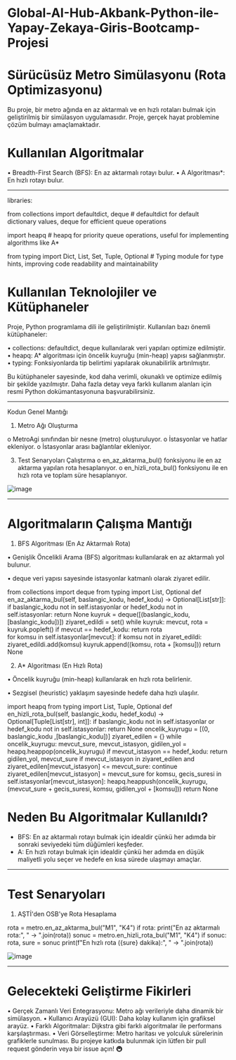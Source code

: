 # Global-AI-Hub-Akbank-Python-ile-Yapay-Zekaya-Giris-Bootcamp-Projesi

# Sürücüsüz Metro Simülasyonu (Rota Optimizasyonu)

Bu proje, bir metro ağında en az aktarmalı ve en hızlı rotaları bulmak için geliştirilmiş bir simülasyon uygulamasıdır. Proje, gerçek hayat problemine çözüm bulmayı amaçlamaktadır.

# Kullanılan Algoritmalar
•	Breadth-First Search (BFS): En az aktarmalı rotayı bulur.
•	A Algoritması*: En hızlı rotayı bulur.
________________________________________
libraries:

from collections import defaultdict, deque  # defaultdict for default dictionary values, deque for efficient queue operations

import heapq  # heapq for priority queue operations, useful for implementing algorithms like A*

from typing import Dict, List, Set, Tuple, Optional  # Typing module for type hints, improving code readability and maintainability

# Kullanılan Teknolojiler ve Kütüphaneler
Proje, Python programlama dili ile geliştirilmiştir. Kullanılan bazı önemli kütüphaneler:

•	collections: defaultdict, deque kullanılarak veri yapıları optimize edilmiştir.
•	heapq: A* algoritması için öncelik kuyruğu (min-heap) yapısı sağlanmıştır.
•	typing: Fonksiyonlarda tip belirtimi yapılarak okunabilirlik artırılmıştır.


Bu kütüphaneler sayesinde, kod daha verimli, okunaklı ve optimize edilmiş bir şekilde yazılmıştır. Daha fazla detay veya farklı kullanım alanları için resmi Python dokümantasyonuna başvurabilirsiniz.
________________________________________
Kodun Genel Mantığı
1.	Metro Ağı Oluşturma
   
o	MetroAgi sınıfından bir nesne (metro) oluşturuluyor.
o	İstasyonlar ve hatlar ekleniyor.
o	İstasyonlar arası bağlantılar ekleniyor.

3.	Test Senaryoları Çalıştırma
o	en_az_aktarma_bul() fonksiyonu ile en az aktarma yapılan rota hesaplanıyor.
o	en_hizli_rota_bul() fonksiyonu ile en hızlı rota ve toplam süre hesaplanıyor.

![image](https://github.com/user-attachments/assets/74988837-1020-4fb4-b3fd-a067ea9dcd30)

________________________________________
 
# Algoritmaların Çalışma Mantığı

1. BFS Algoritması (En Az Aktarmalı Rota)

•	Genişlik Öncelikli Arama (BFS) algoritması kullanılarak en az aktarmalı yol bulunur.

•	deque veri yapısı sayesinde istasyonlar katmanlı olarak ziyaret edilir.


from collections import deque
from typing import List, Optional
def en_az_aktarma_bul(self, baslangic_kodu, hedef_kodu) -> Optional[List[str]]:
    if baslangic_kodu not in self.istasyonlar or hedef_kodu not in self.istasyonlar:
        return None
    kuyruk = deque([(baslangic_kodu, [baslangic_kodu])])
    ziyaret_edildi = set()
    while kuyruk:
        mevcut, rota = kuyruk.popleft()
        if mevcut == hedef_kodu:
            return rota   
        for komsu in self.istasyonlar[mevcut]:
            if komsu not in ziyaret_edildi:
                ziyaret_edildi.add(komsu)
                kuyruk.append((komsu, rota + [komsu]))
return None


2. A* Algoritması (En Hızlı Rota)

•	Öncelik kuyruğu (min-heap) kullanılarak en hızlı rota belirlenir.

•	Sezgisel (heuristic) yaklaşım sayesinde hedefe daha hızlı ulaşılır.


import heapq
from typing import List, Tuple, Optional
def en_hizli_rota_bul(self, baslangic_kodu, hedef_kodu) -> Optional[Tuple[List[str], int]]:
    if baslangic_kodu not in self.istasyonlar or hedef_kodu not in self.istasyonlar:
        return None 
    oncelik_kuyrugu = [(0, baslangic_kodu ,[baslangic_kodu])]
    ziyaret_edilen = {}
    while oncelik_kuyrugu:
        mevcut_sure, mevcut_istasyon, gidilen_yol = heapq.heappop(oncelik_kuyrugu)
        if mevcut_istasyon == hedef_kodu:
            return gidilen_yol, mevcut_sure
        if mevcut_istasyon in ziyaret_edilen and ziyaret_edilen[mevcut_istasyon] <= mevcut_sure:
            continue
        ziyaret_edilen[mevcut_istasyon] = mevcut_sure
        for komsu, gecis_suresi in self.istasyonlar[mevcut_istasyon]:
            heapq.heappush(oncelik_kuyrugu, (mevcut_sure + gecis_suresi, komsu, gidilen_yol + [komsu]))
return None


# Neden Bu Algoritmalar Kullanıldı?
- BFS: En az aktarmalı rotayı bulmak için idealdir çünkü her adımda bir sonraki seviyedeki tüm düğümleri keşfeder.
- A: En hızlı rotayı bulmak için idealdir çünkü her adımda en düşük maliyetli yolu seçer ve hedefe en kısa sürede ulaşmayı amaçlar.
________________________________________
# Test Senaryoları
1. AŞTİ'den OSB'ye Rota Hesaplama


rota = metro.en_az_aktarma_bul("M1", "K4")
if rota:
    print("En az aktarmalı rota:", " -> ".join(rota))
sonuc = metro.en_hizli_rota_bul("M1", "K4")
if sonuc:
    rota, sure = sonuc
    print(f"En hızlı rota ({sure} dakika):", " -> ".join(rota))


 ![image](https://github.com/user-attachments/assets/328e1aa1-8726-4977-8b33-f2ce340ae367)

________________________________________
# Gelecekteki Geliştirme Fikirleri

•	Gerçek Zamanlı Veri Entegrasyonu: Metro ağı verileriyle daha dinamik bir simülasyon.
•	Kullanıcı Arayüzü (GUI): Daha kolay kullanım için grafiksel arayüz.
•	Farklı Algoritmalar: Dijkstra gibi farklı algoritmalar ile performans karşılaştırması.
•	Veri Görselleştirme: Metro haritası ve yolculuk sürelerinin grafiklerle sunulması.
Bu projeye katkıda bulunmak için lütfen bir pull request gönderin veya bir issue açın! 🚇

